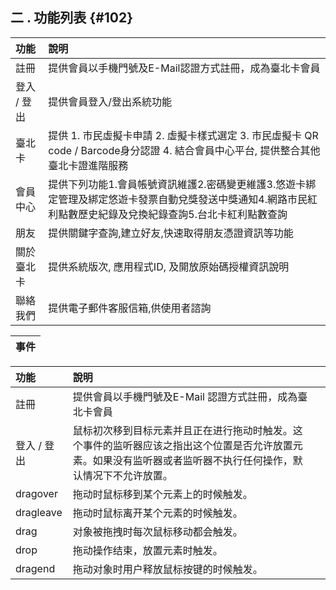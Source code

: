 ## **二 . 功能列表** {#102}

| 功能 | 說明 |
| :--- | :--- |
| 註冊 | 提供會員以手機門號及E-Mail認證方式註冊，成為臺北卡會員 |
| 登入  /   登出 | 提供會員登入/登出系統功能 |
| 臺北卡 | 提供  1. 市民虛擬卡申請    2. 虛擬卡樣式選定                              3. 市民虛擬卡 QR code / Barcode身分認證                   4. 結合會員中心平台, 提供整合其他臺北卡證進階服務 |
| 會員中心 | 提供下列功能1.會員帳號資訊維護2.密碼變更維護3.悠遊卡綁定管理及綁定悠遊卡發票自動兌獎發送中獎通知4.網路市民紅利點數歷史紀錄及兌換紀錄查詢5.台北卡紅利點數查詢 |
| 朋友 | 提供關鍵字查詢,建立好友,快速取得朋友憑證資訊等功能 |
| 關於臺北卡 | 提供系統版次, 應用程式ID, 及開放原始碼授權資訊說明 |
| 聯絡我們 | 提供電子郵件客服信箱,供使用者諮詢 |

| 事件 |
| :--- |


| 功能 | 說明 |  |
| :--- | :--- | :--- |
| 註冊 | 提供會員以手機門號及E-Mail 認證方式註冊，成為臺北卡會員 |  |
| 登入 / 登出 | 鼠标初次移到目标元素并且正在进行拖动时触发。这个事件的监听器应该之指出这个位置是否允许放置元素。如果没有监听器或者监听器不执行任何操作，默认情况下不允许放置。 |  |
| dragover | 拖动时鼠标移到某个元素上的时候触发。 |  |
| dragleave | 拖动时鼠标离开某个元素的时候触发。 |  |
| drag | 对象被拖拽时每次鼠标移动都会触发。 |  |
| drop | 拖动操作结束，放置元素时触发。 |  |
| dragend | 拖动对象时用户释放鼠标按键的时候触发。 |  |



